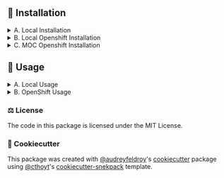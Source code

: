 ## 🚀 Installation

<details>
  <summary>A. Local Installation </summary>  
.    
  
The back_end depends on [python-rocksdb](https://twmht.github.io/python-rocksdb/index.html) which builds rocksdb from c++ source when 
it is installed. A C++ compiler, compression libraries, and gflags must be available. The requirements for [building rocksdb](https://github.com/facebook/rocksdb/blob/main/INSTALL.md) are slightly different for each OS.
     
Once rocksdb requirements are met, the most recent code can be installed directly from GitHub with:

```bash
$ git clone git+https://github.com/yrrah/cs6620-fall21-intelligent-assignment-of-data-to-dedup-nodes.git
$ cd cs6620-fall21-intelligent-assignment-of-data-to-dedup-nodes
$ pip install simulator/front_end
$ pip install simulator/back_end
```
  
Or to install in development mode, use the following:

```bash
$ git clone git+https://github.com/yrrah/cs6620-fall21-intelligent-assignment-of-data-to-dedup-nodes.git
$ cd cs6620-fall21-intelligent-assignment-of-data-to-dedup-nodes
$ pip install -e simulator/front_end
$ pip install -e simulator/back_end
```
  
</details>

<details>
  <summary>B. Local Openshift Installation</summary>
  
Install [OpenShift CodeReady Containers](https://developers.redhat.com/products/codeready-containers/overview) using the "Install OpenShift on your laptop" button.   
  In a command line terminal, use:    
`crc start` to launch the platform  
`eval $(crc oc-env)` to configure the OpenShift cli    
`oc login -u developer -p developer` to login  
  
  The GUI will be available at: https://api.crc.testing:6443  
  Follow Option C directions for building project sources.   
</details>

<details>
  <summary>C. MOC Openshift Installation </summary>   
.
  
Install the OpenShift [command line tool](https://docs.openshift.com/container-platform/4.9/cli_reference/openshift_cli/getting-started-cli.html#cli-getting-started)   
.    
Authenticate on [Mass Open Cloud](https://massopen.cloud/) and get a token to log into the command line oc interface.    
  
![CLI_TOKEN_HOWTO](https://github.com/yrrah/cs6620-fall21-intelligent-assignment-of-data-to-dedup-nodes/blob/main/simulator/openshift_cli.png)
.    
`/simulator/back_end_dependencies` contains a Docker file which prepares a centos7 image with all dependencies installed.  
 Use the two YAML files in this directory to create a buildstream location and build configuration on OpenShift for the image.   
.    
`/simulator/back_end` contains a Docker file which references the image stream from the previous step.  Use the two YAML files in this directory to create a buildstream location and build configuration on OpenShift for the image. This build config uses the OpenShift Source2Image(s2i) feature to copy the latest back_end source from this repository into the image, then it runs the cli.py file.    
.    
`/simulator/front_end` does not use a Docker file because there are fewer dependencies. Instead the build configuration directly uses a pre-built python s2i image. Use the two YAML files in this directory to create a buildstream location and build configuration on OpenShift for the image.
  
  
</details>

## 🚀 Usage

<details>
  <summary>A. Local Usage</summary>
.    
  
Get usage directions by running with --help option. 
```shell
$ python -m back_end --help
$ python -m front_end --help
```

There is a minimal hello world demo for testing the program (must be run in correct order, separate terminals).    
```shell
$ python -m front_end --hello_world
$ python -m back_end --hello_world
```

The full simulator can be run with a configuration that is hard-coded in the front_end cli.py file (must be run in correct order, separate terminals).     
```shell
$ python -m back_end --run
$ python -m front_end --run
```
</details>

<details>
  <summary>B. OpenShift Usage</summary>
.    
  
`simulator/front_end/src/traces/generate_trace_lists.py` is a helper script to generate datasets from the trace files on [tracer.filesystems.org](https://tracer.filesystems.org/). The file generated has a name that mimics the online directory structure replacing slashes with underscores. The end of the file name is a concatenation of all the trace users selected. There is a separate file generated per subdirectory of the website, containing tar archive file names. This file is copied into the front_end image when it is built and read line-by-line to open the correct trace files in order.   
.   
`simulator/experiment_configs/ex1` is an example of one experiment run. The directory contains a tab-separated spreadsheet. The columns of the spreadsheet are all of the possible algorithm parameters. Each row is a different combination of parameters, to be run one at a time. The automate.sh script reads this spreadsheet and uses the oc command line interface to create jobs for each parameter combo.    
.    
Create two persistent volume claims for the front_end to mount at runtime:      
`input-trace-files` is where the simulator will download files from [tracer.filesystems.org](https://tracer.filesystems.org/) if they do not already exist in persistent storage. The files are unzipped and read one at a time based on the list of trace file names provided via environment variable.    
  
`output-log-files` is where logs for each simulator run will be saved. While a front_end pod is running with this directory mounted, log files can be downloaded via the rsync command:
```shell
$ oc rsync cs6620-fall21-dedup-nodes-front-end-ex1:/var/output/ .
```
Run automate.sh to start the simulator.
  
</details>





### ⚖️ License

The code in this package is licensed under the MIT License.

<!--
### 📖 Citation

Citation goes here!
-->


### 🍪 Cookiecutter

This package was created with [@audreyfeldroy](https://github.com/audreyfeldroy)'s
[cookiecutter](https://github.com/cookiecutter/cookiecutter) package using [@cthoyt](https://github.com/cthoyt)'s
[cookiecutter-snekpack](https://github.com/cthoyt/cookiecutter-snekpack) template.
